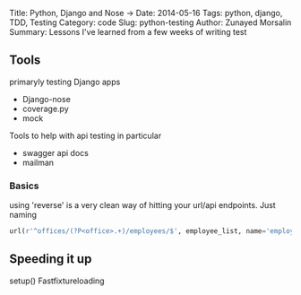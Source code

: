 Title: Python, Django and Nose →
Date: 2014-05-16
Tags: python, django, TDD, Testing
Category: code
Slug: python-testing
Author: Zunayed Morsalin
Summary: Lessons I've learned from a few weeks of writing test

## Tools
primaryly testing Django apps

* Django-nose 
* coverage.py 
* mock 

Tools to help with api testing in particular

* swagger api docs 
* mailman


### Basics

using 'reverse' is a very clean way of hitting your url/api endpoints. Just naming 

```python
url(r'^offices/(?P<office>.+)/employees/$', employee_list, name='employee_list'),
```

## Speeding it up
setup() 
Fastfixtureloading
